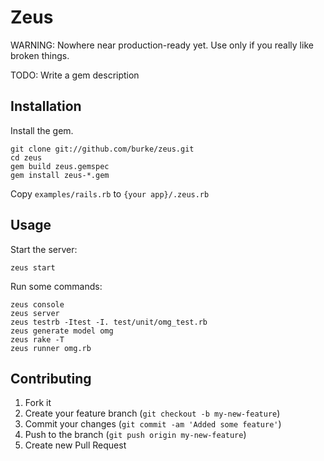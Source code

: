 # Zeus

WARNING: Nowhere near production-ready yet. Use only if you really like broken things.

TODO: Write a gem description

## Installation

Install the gem.

    git clone git://github.com/burke/zeus.git
    cd zeus
    gem build zeus.gemspec
    gem install zeus-*.gem

Copy `examples/rails.rb` to `{your app}/.zeus.rb`

## Usage

Start the server:

    zeus start

Run some commands:

    zeus console
    zeus server
    zeus testrb -Itest -I. test/unit/omg_test.rb
    zeus generate model omg
    zeus rake -T
    zeus runner omg.rb

## Contributing

1. Fork it
2. Create your feature branch (`git checkout -b my-new-feature`)
3. Commit your changes (`git commit -am 'Added some feature'`)
4. Push to the branch (`git push origin my-new-feature`)
5. Create new Pull Request
